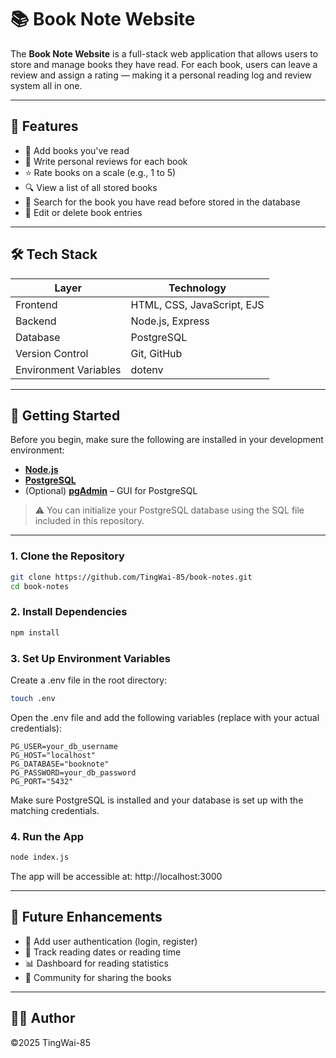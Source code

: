 # 📚 Book Note Website

The **Book Note Website** is a full-stack web application that allows users to store and manage books they have read. For each book, users can leave a review and assign a rating — making it a personal reading log and review system all in one.

---

## 🌟 Features

- 📖 Add books you've read
- 📝 Write personal reviews for each book
- ⭐ Rate books on a scale (e.g., 1 to 5)
- 🔍 View a list of all stored books
- 🧐 Search for the book you have read before stored in the database
- 🧹 Edit or delete book entries

---

## 🛠️ Tech Stack

| Layer      | Technology                     |
|------------|--------------------------------|
| Frontend   | HTML, CSS, JavaScript, EJS     |
| Backend    | Node.js, Express               |
| Database   | PostgreSQL                     |
| Version Control | Git, GitHub               |
| Environment Variables | dotenv              |

---

## 🚀 Getting Started

Before you begin, make sure the following are installed in your development environment:

- **[Node.js](https://nodejs.org/en/download)**
- **[PostgreSQL](https://www.postgresql.org/download/)**
- (Optional) **[pgAdmin](https://www.pgadmin.org/download/)** – GUI for PostgreSQL

> ⚠️ You can initialize your PostgreSQL database using the SQL file included in this repository.

---

### 1. Clone the Repository

```bash
git clone https://github.com/TingWai-85/book-notes.git
cd book-notes
```

### 2. Install Dependencies
```bash
npm install
```

### 3. Set Up Environment Variables
Create a .env file in the root directory:
```bash
touch .env
```
Open the .env file and add the following variables (replace with your actual credentials):
```env
PG_USER=your_db_username
PG_HOST="localhost"
PG_DATABASE="booknote"
PG_PASSWORD=your_db_password
PG_PORT="5432"
```
Make sure PostgreSQL is installed and your database is set up with the matching credentials.

### 4. Run the App
```bash
node index.js
```
The app will be accessible at: http://localhost:3000

---

## 🔧 Future Enhancements

 - 🔐 Add user authentication (login, register)
 - 📅 Track reading dates or reading time
 - 📊 Dashboard for reading statistics
 - 👥 Community for sharing the books

---

## 👨‍💻 Author
©2025 TingWai-85
